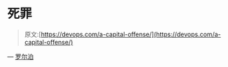 # 死罪

> 原文:[https://devops.com/a-capital-offense/](https://devops.com/a-capital-offense/)

— [罗尔泊](https://devops.com/author/breselman/)